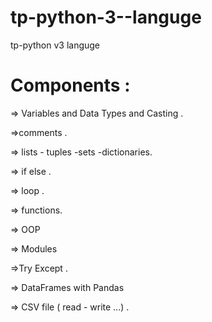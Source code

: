 # tp-python-3--languge
tp-python v3 languge
# Components : 

  => Variables and Data Types and Casting .
  
  =>comments .
  
  => lists - tuples -sets -dictionaries.
  
  => if else .
  
  => loop .
  
  => functions.
  
  => OOP 
  
  => Modules 
  
  =>Try Except .
  
  => DataFrames with Pandas 
  
  => CSV file ( read - write ...) .
  
